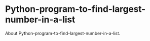 # Python-program-to-find-largest-number-in-a-list
About Python-program-to-find-largest-number-in-a-list.
